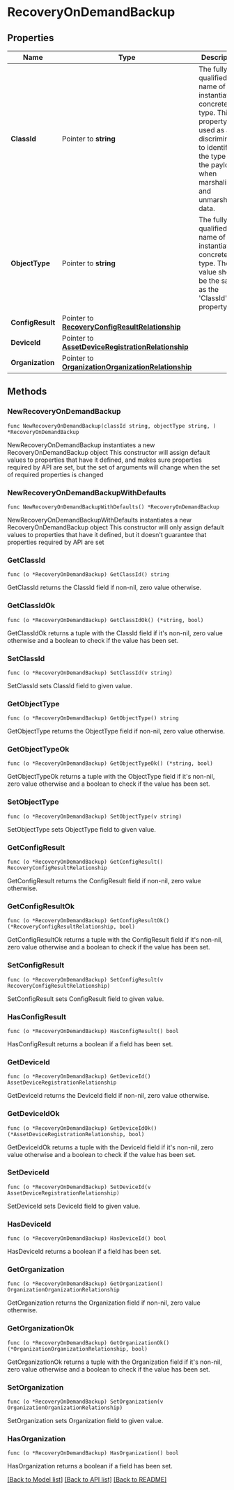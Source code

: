 # RecoveryOnDemandBackup

## Properties

Name | Type | Description | Notes
------------ | ------------- | ------------- | -------------
**ClassId** | Pointer to **string** | The fully-qualified name of the instantiated, concrete type. This property is used as a discriminator to identify the type of the payload when marshaling and unmarshaling data. | [default to "recovery.OnDemandBackup"]
**ObjectType** | Pointer to **string** | The fully-qualified name of the instantiated, concrete type. The value should be the same as the &#39;ClassId&#39; property. | [default to "recovery.OnDemandBackup"]
**ConfigResult** | Pointer to [**RecoveryConfigResultRelationship**](recovery.ConfigResult.Relationship.md) |  | [optional] 
**DeviceId** | Pointer to [**AssetDeviceRegistrationRelationship**](asset.DeviceRegistration.Relationship.md) |  | [optional] 
**Organization** | Pointer to [**OrganizationOrganizationRelationship**](organization.Organization.Relationship.md) |  | [optional] 

## Methods

### NewRecoveryOnDemandBackup

`func NewRecoveryOnDemandBackup(classId string, objectType string, ) *RecoveryOnDemandBackup`

NewRecoveryOnDemandBackup instantiates a new RecoveryOnDemandBackup object
This constructor will assign default values to properties that have it defined,
and makes sure properties required by API are set, but the set of arguments
will change when the set of required properties is changed

### NewRecoveryOnDemandBackupWithDefaults

`func NewRecoveryOnDemandBackupWithDefaults() *RecoveryOnDemandBackup`

NewRecoveryOnDemandBackupWithDefaults instantiates a new RecoveryOnDemandBackup object
This constructor will only assign default values to properties that have it defined,
but it doesn't guarantee that properties required by API are set

### GetClassId

`func (o *RecoveryOnDemandBackup) GetClassId() string`

GetClassId returns the ClassId field if non-nil, zero value otherwise.

### GetClassIdOk

`func (o *RecoveryOnDemandBackup) GetClassIdOk() (*string, bool)`

GetClassIdOk returns a tuple with the ClassId field if it's non-nil, zero value otherwise
and a boolean to check if the value has been set.

### SetClassId

`func (o *RecoveryOnDemandBackup) SetClassId(v string)`

SetClassId sets ClassId field to given value.


### GetObjectType

`func (o *RecoveryOnDemandBackup) GetObjectType() string`

GetObjectType returns the ObjectType field if non-nil, zero value otherwise.

### GetObjectTypeOk

`func (o *RecoveryOnDemandBackup) GetObjectTypeOk() (*string, bool)`

GetObjectTypeOk returns a tuple with the ObjectType field if it's non-nil, zero value otherwise
and a boolean to check if the value has been set.

### SetObjectType

`func (o *RecoveryOnDemandBackup) SetObjectType(v string)`

SetObjectType sets ObjectType field to given value.


### GetConfigResult

`func (o *RecoveryOnDemandBackup) GetConfigResult() RecoveryConfigResultRelationship`

GetConfigResult returns the ConfigResult field if non-nil, zero value otherwise.

### GetConfigResultOk

`func (o *RecoveryOnDemandBackup) GetConfigResultOk() (*RecoveryConfigResultRelationship, bool)`

GetConfigResultOk returns a tuple with the ConfigResult field if it's non-nil, zero value otherwise
and a boolean to check if the value has been set.

### SetConfigResult

`func (o *RecoveryOnDemandBackup) SetConfigResult(v RecoveryConfigResultRelationship)`

SetConfigResult sets ConfigResult field to given value.

### HasConfigResult

`func (o *RecoveryOnDemandBackup) HasConfigResult() bool`

HasConfigResult returns a boolean if a field has been set.

### GetDeviceId

`func (o *RecoveryOnDemandBackup) GetDeviceId() AssetDeviceRegistrationRelationship`

GetDeviceId returns the DeviceId field if non-nil, zero value otherwise.

### GetDeviceIdOk

`func (o *RecoveryOnDemandBackup) GetDeviceIdOk() (*AssetDeviceRegistrationRelationship, bool)`

GetDeviceIdOk returns a tuple with the DeviceId field if it's non-nil, zero value otherwise
and a boolean to check if the value has been set.

### SetDeviceId

`func (o *RecoveryOnDemandBackup) SetDeviceId(v AssetDeviceRegistrationRelationship)`

SetDeviceId sets DeviceId field to given value.

### HasDeviceId

`func (o *RecoveryOnDemandBackup) HasDeviceId() bool`

HasDeviceId returns a boolean if a field has been set.

### GetOrganization

`func (o *RecoveryOnDemandBackup) GetOrganization() OrganizationOrganizationRelationship`

GetOrganization returns the Organization field if non-nil, zero value otherwise.

### GetOrganizationOk

`func (o *RecoveryOnDemandBackup) GetOrganizationOk() (*OrganizationOrganizationRelationship, bool)`

GetOrganizationOk returns a tuple with the Organization field if it's non-nil, zero value otherwise
and a boolean to check if the value has been set.

### SetOrganization

`func (o *RecoveryOnDemandBackup) SetOrganization(v OrganizationOrganizationRelationship)`

SetOrganization sets Organization field to given value.

### HasOrganization

`func (o *RecoveryOnDemandBackup) HasOrganization() bool`

HasOrganization returns a boolean if a field has been set.


[[Back to Model list]](../README.md#documentation-for-models) [[Back to API list]](../README.md#documentation-for-api-endpoints) [[Back to README]](../README.md)


